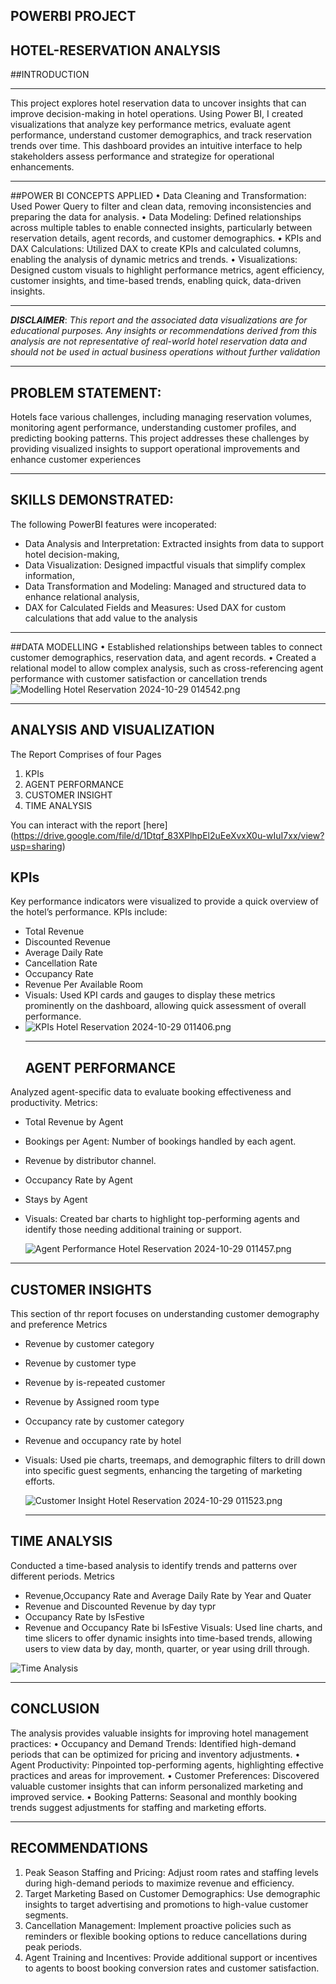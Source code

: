 ##   POWERBI PROJECT
## HOTEL-RESERVATION ANALYSIS
##INTRODUCTION
___
This project explores hotel reservation data to uncover insights that can improve decision-making in hotel operations. Using Power BI, I created visualizations that analyze key performance metrics, evaluate agent performance, understand customer demographics, and track reservation trends over time. This dashboard provides an intuitive interface to help stakeholders assess performance and strategize for operational enhancements.
___
##POWER BI CONCEPTS APPLIED
•	Data Cleaning and Transformation: Used Power Query to filter and clean data, removing inconsistencies and preparing the data for analysis.
•	Data Modeling: Defined relationships across multiple tables to enable connected insights, particularly between reservation details, agent records, and customer demographics.
•	KPIs and DAX Calculations: Utilized DAX to create KPIs and calculated columns, enabling the analysis of dynamic metrics and trends.
•	Visualizations: Designed custom visuals to highlight performance metrics, agent efficiency, customer insights, and time-based trends, enabling quick, data-driven insights.
___
**_DISCLAIMER_**: _This report and the associated data visualizations are for educational purposes. Any insights or recommendations derived from this analysis are not representative of real-world hotel reservation data and should not be used in actual business operations without further validation_
___
##  PROBLEM STATEMENT:
Hotels face various challenges, including managing reservation volumes, monitoring agent performance, understanding customer profiles, and predicting booking patterns. This project addresses these challenges by providing visualized insights to support operational improvements and enhance customer experiences
___
##  SKILLS DEMONSTRATED:
The following PowerBI features were incoperated:
- 	Data Analysis and Interpretation: Extracted insights from data to support hotel decision-making,
- 	Data Visualization: Designed impactful visuals that simplify complex information,
- 	Data Transformation and Modeling: Managed and structured data to enhance relational analysis,
- 	DAX for Calculated Fields and Measures: Used DAX for custom calculations that add value to the analysis
___
##DATA MODELLING
•	Established relationships between tables to connect customer demographics, reservation data, and agent records.
•	Created a relational model to allow complex analysis, such as cross-referencing agent performance with customer satisfaction or cancellation trends
![Modelling Hotel Reservation 2024-10-29 014542.png]()

___
##  ANALYSIS AND VISUALIZATION

The Report Comprises of four Pages
1. KPIs
2. AGENT PERFORMANCE
3. CUSTOMER INSIGHT
4. TIME ANALYSIS

You can interact with the report [here] (https://drive.google.com/file/d/1Dtqf_83XPlhpEl2uEeXvxX0u-wIuI7xx/view?usp=sharing)

## KPIs
Key performance indicators were visualized to provide a quick overview of the hotel’s performance. KPIs include:
- Total Revenue
- Discounted Revenue
- Average Daily Rate
- Cancellation Rate
- Occupancy Rate
- Revenue Per Available Room
- Visuals: Used KPI cards and gauges to display these metrics prominently on the dashboard, allowing quick assessment of overall performance.
- 
  ![KPIs Hotel Reservation 2024-10-29 011406.png]()
  ___
  ##	AGENT PERFORMANCE
  
Analyzed agent-specific data to evaluate booking effectiveness and productivity.
Metrics:
- Total Revenue by Agent
- Bookings per Agent: Number of bookings handled by each agent.
- Revenue by distributor channel.
- Occupancy Rate by Agent
- Stays by Agent
- Visuals: Created bar charts to highlight top-performing agents and identify those needing additional training or support.

  ![Agent Performance Hotel Reservation 2024-10-29 011457.png]()

 ___
## CUSTOMER INSIGHTS
This section of thr report focuses on understanding customer demography and preference
Metrics
- Revenue by customer category
- Revenue by customer type
- Revenue by is-repeated customer
- Revenue by Assigned room type
- Occupancy rate by customer category
- Revenue and occupancy rate by hotel
- Visuals: Used pie charts, treemaps, and demographic filters to drill down into specific guest segments, enhancing the targeting of marketing efforts.

  ![Customer Insight Hotel Reservation 2024-10-29 011523.png]()
  ___
##	TIME ANALYSIS
Conducted a time-based analysis to identify trends and patterns over different periods.
Metrics
- Revenue,Occupancy Rate and Average Daily Rate by Year and Quater
- Revenue and Discounted Revenue by day typr
- Occupancy Rate by IsFestive
- Revenue and Occupancy Rate bi IsFestive
	Visuals: Used line charts, and time slicers to offer dynamic insights into time-based trends, allowing users to view data by day, month, quarter, or year using drill through.

![Time Analysis]()
___

##  CONCLUSION
The analysis provides valuable insights for improving hotel management practices:
•	Occupancy and Demand Trends: Identified high-demand periods that can be optimized for pricing and inventory adjustments.
•	Agent Productivity: Pinpointed top-performing agents, highlighting effective practices and areas for improvement.
•	Customer Preferences: Discovered valuable customer insights that can inform personalized marketing and improved service.
•	Booking Patterns: Seasonal and monthly booking trends suggest adjustments for staffing and marketing efforts.
___
##  RECOMMENDATIONS
1.	Peak Season Staffing and Pricing: Adjust room rates and staffing levels during high-demand periods to maximize revenue and efficiency.
2.	Target Marketing Based on Customer Demographics: Use demographic insights to target advertising and promotions to high-value customer segments.
3.	Cancellation Management: Implement proactive policies such as reminders or flexible booking options to reduce cancellations during peak periods.
4.	Agent Training and Incentives: Provide additional support or incentives to agents to boost booking conversion rates and customer satisfaction.












